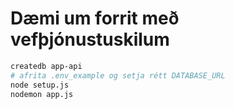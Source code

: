 # Dæmi um forrit með vefþjónustuskilum

```bash
createdb app-api
# afrita .env_example og setja rétt DATABASE_URL
node setup.js
nodemon app.js
```
